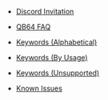 * [Discord Invitation](https://discord.gg/A3HmUe2mv8)
* [QB64 FAQ](QB64-FAQ)

* [Keywords (Alphabetical)](Keyword-Reference-(Alphabetical))
* [Keywords (By Usage)](Keyword-Reference-(Usage))

* [Keywords (Unsupported)](Keywords-currently-not-supported-by-QB64)
* [Known Issues](Known-Issues)